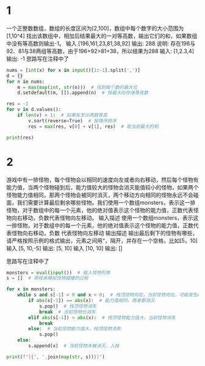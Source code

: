 
# 1
一个正整数数组，数组的长度区间为[2,100]，数组中每个数字的大小范围为[1,10^4]
找出该数组中，相加后结果最大的一对等高数，输出它们的和，如果数组中没有等高数则输出-1。
输入
[196,161,23,81,38,92]
输出:
288
说明:
存在196与92、81与38两组等高数，由于196+92>81+38，所以结果为288
输入:
[1,2.3,4]
输出:
-1
思路写在注释中了
```python
nums = [int(x) for x in input()[1:-1].split(',')]
d = {}
for n in nums:
    m = max(map(int, str(n)))  # 找到每个数的最大位
    d.setdefault(m, []).append(n)  # 按最大位存储等高数

res = -1
for v in d.values():
    if len(v) > 1:  # 如果有至少两数等高
        v.sort(reverse=True)  # 按降序排序
        res = max(res, v[0] + v[1], res)  # 取当前最大的和

print(res)

```
# 2
游戏中有一排怪物，每个怪物会以相同的速度向左或者向右移动，然后每个怪物有能力值，当两个怪物碰到后，能力值较大的怪物会消灭能值较小的怪物，如果两个怪物能力值相同，那两个怪物会被同时消灭，两个移动方向相同的怪物永远不会碰面，我们需要计算最后剩余哪些怪物。我们使用一个数组monsters，表示这一排怪物，对于数组中的每一个元素，他的绝对值表示这个怪物的能力值，正数代表怪物向右移动，负数代表怪物向左移动。
输入描述
使用一个数组monsters，表示这一排怪物，对于数组中的每一个元素，他的绝对值表示这个怪物的能力值，正数代表怪物向右移动，负数
代表怪物向左移动
输出描述
输出最后剩下的怪物有哪些，请严格按照示例的格式输出，元素之间用“，隔开，并存在一个空格，比如[5，10]
输入
[5, 10,-5]
输出:
[5, 10]
输入
[10, 10]
输出:
[]

思路写在注释中了
```python
monsters = eval(input())  # 输入怪物列表
s = []  # 用栈来模拟怪物碰撞的过程

for x in monsters:
    while s and s[-1] > 0 and x < 0:  # 栈顶怪物向右，当前怪物向左，可能发生碰撞
        if abs(s[-1]) == abs(x):  # 能力值相同，两者都消灭
            s.pop()  # 栈顶怪物消失
            break  # 当前怪物也消失
        elif abs(s[-1]) > abs(x):  # 栈顶怪物能力值大，当前怪物消失
            break
        else:  # 当前怪物能力值大，栈顶怪物消失
            s.pop()
    else:
        s.append(x)  # 当前怪物未被消灭，入栈

print(f"[{', '.join(map(str, s))}]")

```
